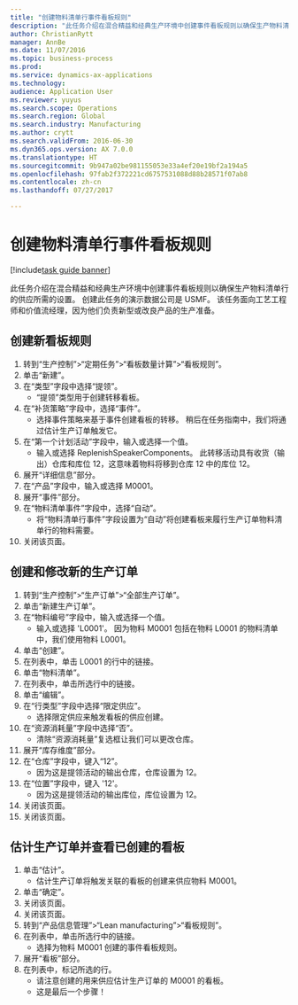 ```yaml
--- 
title: "创建物料清单行事件看板规则"
description: "此任务介绍在混合精益和经典生产环境中创建事件看板规则以确保生产物料清单行的供应所需的设置。"
author: ChristianRytt
manager: AnnBe
ms.date: 11/07/2016
ms.topic: business-process
ms.prod: 
ms.service: dynamics-ax-applications
ms.technology: 
audience: Application User
ms.reviewer: yuyus
ms.search.scope: Operations
ms.search.region: Global
ms.search.industry: Manufacturing
ms.author: crytt
ms.search.validFrom: 2016-06-30
ms.dyn365.ops.version: AX 7.0.0
ms.translationtype: HT
ms.sourcegitcommit: 9b947a02be981155053e33a4ef20e19bf2a194a5
ms.openlocfilehash: 97fab2f372221cd6757531088d88b28571f07ab8
ms.contentlocale: zh-cn
ms.lasthandoff: 07/27/2017

---
```

# <a name="create-a-bom-line-event-kanban-rule"></a>创建物料清单行事件看板规则

[!include[task guide banner](../../includes/task-guide-banner.md)]

此任务介绍在混合精益和经典生产环境中创建事件看板规则以确保生产物料清单行的供应所需的设置。 创建此任务的演示数据公司是 USMF。 该任务面向工艺工程师和价值流经理，因为他们负责新型或改良产品的生产准备。


## <a name="create-a-new-kanban-rule"></a>创建新看板规则
1. 转到“生产控制”>“定期任务”>“看板数量计算”>“看板规则”。
2. 单击“新建”。
3. 在“类型”字段中选择“提领”。
    * “提领”类型用于创建转移看板。  
4. 在“补货策略”字段中，选择“事件”。
    * 选择事件策略来基于事件创建看板的转移。 稍后在任务指南中，我们将通过估计生产订单触发它。  
5. 在“第一个计划活动”字段中，输入或选择一个值。
    * 输入或选择 ReplenishSpeakerComponents。 此转移活动具有收货（输出）仓库和库位 12，这意味着物料将移到仓库 12 中的库位 12。  
6. 展开“详细信息”部分。
7. 在“产品”字段中，输入或选择 M0001。
8. 展开“事件”部分。
9. 在“物料清单事件”字段中，选择“自动”。
    * 将“物料清单行事件”字段设置为“自动”将创建看板来履行生产订单物料清单行的物料需要。  
10. 关闭该页面。

## <a name="create-and-modify-a-new-production-order"></a>创建和修改新的生产订单
1. 转到“生产控制”>“生产订单”>“全部生产订单”。
2. 单击“新建生产订单”。
3. 在“物料编号”字段中，输入或选择一个值。
    * 输入或选择 'L0001'。 因为物料 M0001 包括在物料 L0001 的物料清单中，我们使用物料 L0001。  
4. 单击“创建”。
5. 在列表中，单击 L0001 的行中的链接。
6. 单击“物料清单”。
7. 在列表中，单击所选行中的链接。
8. 单击“编辑”。
9. 在“行类型”字段中选择“限定供应”。
    * 选择限定供应来触发看板的供应创建。  
10. 在“资源消耗量”字段中选择“否”。
    * 清除“资源消耗量”复选框让我们可以更改仓库。  
11. 展开“库存维度”部分。
12. 在“仓库”字段中，键入“12”。
    * 因为这是提领活动的输出仓库，仓库设置为 12。  
13. 在“位置”字段中，键入 '12'。
    * 因为这是提领活动的输出库位，库位设置为 12。  
14. 关闭该页面。
15. 关闭该页面。

## <a name="estimate-the-production-order-and-view-the-kanban-created"></a>估计生产订单并查看已创建的看板
1. 单击“估计”。
    * 估计生产订单将触发关联的看板的创建来供应物料 M0001。  
2. 单击“确定”。
3. 关闭该页面。
4. 关闭该页面。
5. 转到“产品信息管理”>“Lean manufacturing”>“看板规则”。
6. 在列表中，单击所选行中的链接。
    * 选择为物料 M0001 创建的事件看板规则。  
7. 展开“看板”部分。
8. 在列表中，标记所选的行。
    * 请注意创建的用来供应估计生产订单的 M0001 的看板。  
    * 这是最后一个步骤！  


